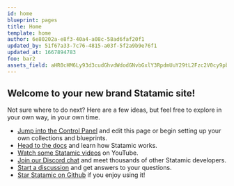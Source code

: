 ```yaml
---
id: home
blueprint: pages
title: Home
template: home
author: 6e80202a-e8f3-40a4-a08c-58ad6faf20f1
updated_by: 51f67a33-7c76-4815-a03f-5f2a9b9e76f1
updated_at: 1667894783
foo: bar2
assets_field: aHR0cHM6Ly93d3cudGhvdWdodGNvbGxlY3RpdmUuY29tL2Fzc2V0cy9pbWFnZXMvMS1oZWFuZXkucG5n.png
---
```

## Welcome to your new brand Statamic site!

Not sure where to do next? Here are a few ideas, but feel free to explore in your own way, in your own time.

- [Jump into the Control Panel](/cp) and edit this page or begin setting up your own collections and blueprints.
- [Head to the docs](https://statamic.dev) and learn how Statamic works.
- [Watch some Statamic videos](https://youtube.com/statamic) on YouTube.
- [Join our Discord chat](https://statamic.com/discord) and meet thousands of other Statamic developers.
- [Start a discussion](https://github.com/statamic/cms/discussions) and get answers to your questions.
- [Star Statamic on Github](https://github.com/statamic/cms) if you enjoy using it!